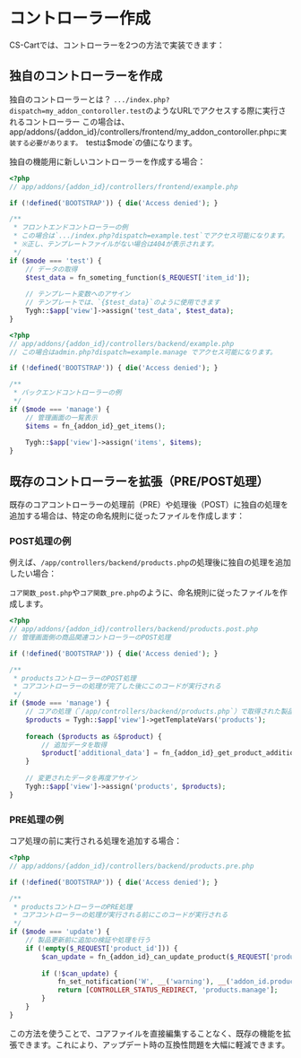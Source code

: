 # コントローラー作成

CS-Cartでは、コントローラーを2つの方法で実装できます：

## 独自のコントローラーを作成

独自のコントローラーとは？
`.../index.php?dispatch=my_addon_contoroller.test`のようなURLでアクセスする際に実行されるコントローラー
この場合は、app/addons/{addon_id}/controllers/frontend/my_addon_contoroller.php`に実装する必要があります。
`test`は`$mode`の値になります。

独自の機能用に新しいコントローラーを作成する場合：

```php
<?php
// app/addons/{addon_id}/controllers/frontend/example.php

if (!defined('BOOTSTRAP')) { die('Access denied'); }

/**
 * フロントエンドコントローラーの例
 * この場合は`.../index.php?dispatch=example.test`でアクセス可能になります。
 * ※正し、テンプレートファイルがない場合は404が表示されます。
 */
if ($mode === 'test') {
    // データの取得
    $test_data = fn_someting_function($_REQUEST['item_id']);
    
    // テンプレート変数へのアサイン
    // テンプレートでは、`{$test_data}`のように使用できます
    Tygh::$app['view']->assign('test_data', $test_data);
}
```

```php
<?php
// app/addons/{addon_id}/controllers/backend/example.php
// この場合はadmin.php?dispatch=example.manage でアクセス可能になります。

if (!defined('BOOTSTRAP')) { die('Access denied'); }

/**
 * バックエンドコントローラーの例
 */
if ($mode === 'manage') {
    // 管理画面の一覧表示
    $items = fn_{addon_id}_get_items();
    
    Tygh::$app['view']->assign('items', $items);
}
```

## 既存のコントローラーを拡張（PRE/POST処理）

既存のコアコントローラーの処理前（PRE）や処理後（POST）に独自の処理を追加する場合は、特定の命名規則に従ったファイルを作成します：

### POST処理の例

例えば、`/app/controllers/backend/products.php`の処理後に独自の処理を追加したい場合：

`コア関数_post.php`や`コア関数_pre.php`のように、命名規則に従ったファイルを作成します。

```php
<?php
// app/addons/{addon_id}/controllers/backend/products.post.php
// 管理画面側の商品関連コントローラーのPOST処理

if (!defined('BOOTSTRAP')) { die('Access denied'); }

/**
 * productsコントローラーのPOST処理
 * コアコントローラーの処理が完了した後にこのコードが実行される
 */
if ($mode === 'manage') {
    // コアの処理（`/app/controllers/backend/products.php`）で取得された製品データに追加情報を付加
    $products = Tygh::$app['view']->getTemplateVars('products');
    
    foreach ($products as &$product) {
        // 追加データを取得
        $product['additional_data'] = fn_{addon_id}_get_product_additional_data($product['product_id']);
    }
    
    // 変更されたデータを再度アサイン
    Tygh::$app['view']->assign('products', $products);
}
```

### PRE処理の例

コア処理の前に実行される処理を追加する場合：

```php
<?php
// app/addons/{addon_id}/controllers/backend/products.pre.php

if (!defined('BOOTSTRAP')) { die('Access denied'); }

/**
 * productsコントローラーのPRE処理
 * コアコントローラーの処理が実行される前にこのコードが実行される
 */
if ($mode === 'update') {
    // 製品更新前に追加の検証や処理を行う
    if (!empty($_REQUEST['product_id'])) {
        $can_update = fn_{addon_id}_can_update_product($_REQUEST['product_id']);
        
        if (!$can_update) {
            fn_set_notification('W', __('warning'), __('addon_id.product_update_restricted'));
            return [CONTROLLER_STATUS_REDIRECT, 'products.manage'];
        }
    }
}
```

この方法を使うことで、コアファイルを直接編集することなく、既存の機能を拡張できます。これにより、アップデート時の互換性問題を大幅に軽減できます。